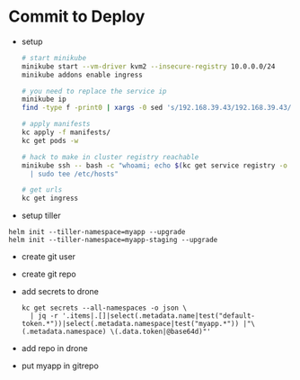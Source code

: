 # Commit to Deploy

* setup
  ```sh
  # start minikube
  minikube start --vm-driver kvm2 --insecure-registry 10.0.0.0/24
  minikube addons enable ingress

  # you need to replace the service ip
  minikube ip
  find -type f -print0 | xargs -0 sed 's/192.168.39.43/192.168.39.43/g' -i

  # apply manifests
  kc apply -f manifests/
  kc get pods -w

  # hack to make in cluster registry reachable
  minikube ssh -- bash -c "whoami; echo $(kc get service registry -o jsonpath="{.spec.clusterIP}") registry.default.svc \
    | sudo tee /etc/hosts"

  # get urls
  kc get ingress
  ```

* setup tiller
```
helm init --tiller-namespace=myapp --upgrade
helm init --tiller-namespace=myapp-staging --upgrade
```

* create git user
* create git repo
* add secrets to drone
  ```
  kc get secrets --all-namespaces -o json \
    | jq -r '.items|.[]|select(.metadata.name|test("default-token.*"))|select(.metadata.namespace|test("myapp.*")) |"\(.metadata.namespace) \(.data.token|@base64d)"'
  ```

* add repo in drone
* put myapp in gitrepo
